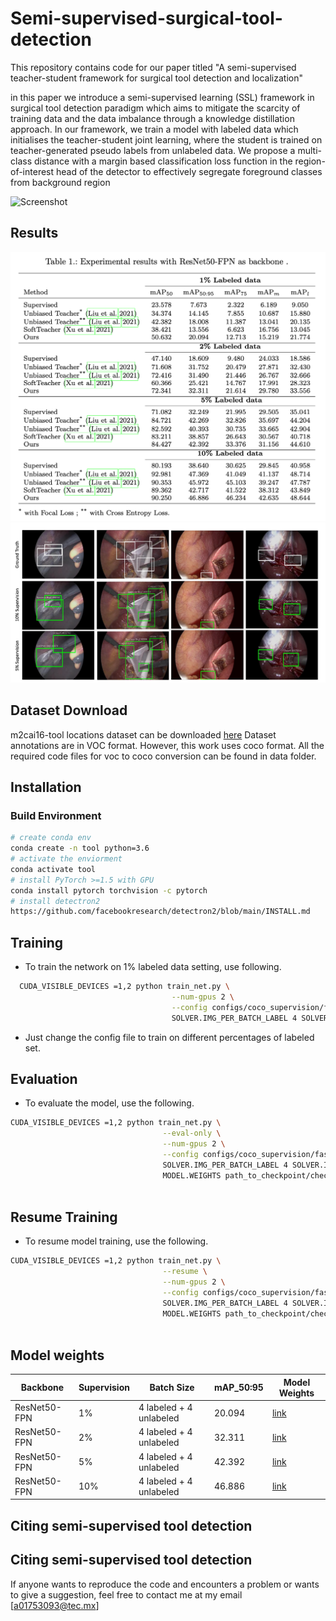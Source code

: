# Semi-supervised-surgical-tool-detection
This repository contains code for our paper titled "A semi-supervised teacher-student framework for surgical tool detection and localization"

in this paper we introduce a semi-supervised learning (SSL) framework in surgical tool detection paradigm which aims to mitigate the scarcity of training data and the data imbalance through a knowledge distillation approach. In our framework, we train a model with labeled data which initialises the teacher-student joint learning, where the student is trained on teacher-generated pseudo labels from unlabeled data. We propose a multi-class distance with a margin based classification loss function in the region-of-interest head of the detector to effectively segregate foreground classes from background region

![Screenshot](Overview.png)

## Results
![Screenshot](quant.png)
![Screenshot](qualt.png)



## Dataset Download 
m2cai16-tool locations dataset can be downloaded [here](https://ai.stanford.edu/~syyeung/tooldetection.html)
Dataset annotations are in VOC format. However, this work uses coco format. All the required code files for voc to coco conversion can be found in data folder. 

## Installation
### Build Environment 
 ```sh
 # create conda env
 conda create -n tool python=3.6 
 # activate the enviorment 
 conda activate tool
 # install PyTorch >=1.5 with GPU 
 conda install pytorch torchvision -c pytorch 
 # install detectron2 
 https://github.com/facebookresearch/detectron2/blob/main/INSTALL.md   
   ```


## Training 
* To train the network on 1% labeled data setting, use following. <br />
```sh
  CUDA_VISIBLE_DEVICES =1,2 python train_net.py \
                                    --num-gpus 2 \
                                    --config configs/coco_supervision/faster_rcnn_R_50_FPN_sup1_run1.yaml \
                                    SOLVER.IMG_PER_BATCH_LABEL 4 SOLVER.IMG_PER_BATCH_UNLABEL 4
  ```
* Just change the config file to train on different percentages of labeled set. <br />

## Evaluation
* To evaluate the model, use the following. <br />
```sh
CUDA_VISIBLE_DEVICES =1,2 python train_net.py \
                                  --eval-only \
                                  --num-gpus 2 \
                                  --config configs/coco_supervision/faster_rcnn_R_50_FPN_sup1_run1.yaml\
                                  SOLVER.IMG_PER_BATCH_LABEL 4 SOLVER.IMG_PER_BATCH_UNLABEL 4 \
                                  MODEL.WEIGHTS path_to_checkpoint/checkpoint \
                                  
 ```
 
 ## Resume Training
* To resume model training, use the following. <br />
```sh
CUDA_VISIBLE_DEVICES =1,2 python train_net.py \
                                  --resume \
                                  --num-gpus 2 \
                                  --config configs/coco_supervision/faster_rcnn_R_50_FPN_sup1_run1.yaml\
                                  SOLVER.IMG_PER_BATCH_LABEL 4 SOLVER.IMG_PER_BATCH_UNLABEL 4 \
                                  MODEL.WEIGHTS path_to_checkpoint/checkpoint \
                                  
 ```

## Model weights

| Backbone  | Supervision       |  Batch Size                | mAP_50:95      |  Model Weights       |
| ------------- | ------------- | -------------              |  ------------- |   -------------      |
| ResNet50-FPN  | 1%            | 4 labeled + 4 unlabeled    |      20.094          |     [link](https://drive.google.com/file/d/1g3yEILz2bY--PYE8M4PpPxeUPh7Ky5Gb/view?usp=sharing)               |
| ResNet50-FPN  | 2%            | 4 labeled + 4 unlabeled    |      32.311         |     [link](https://drive.google.com/file/d/1iFXRk6E08BaLxt3CQ_yBFpp7a_w3vFcj/view?usp=sharing)               |
| ResNet50-FPN  | 5%            | 4 labeled + 4 unlabeled    |      42.392        |     [link](https://drive.google.com/file/d/1j5LcmOsI7Qs7ZNEAvvhr2T0Yn5mRktpJ/view?usp=sharing)              |
| ResNet50-FPN  | 10%           | 4 labeled + 4 unlabeled    |      46.886       |      [link](https://drive.google.com/file/d/1jtFxCn60DK7Ioy49Xqt4Yn2NHxsMTcN8/view?usp=sharing)         |




## Citing semi-supervised tool detection


## Citing semi-supervised tool detection
If anyone wants to reproduce the code and encounters a problem or wants to give a suggestion, feel free to contact me at my email [a01753093@tec.mx]

